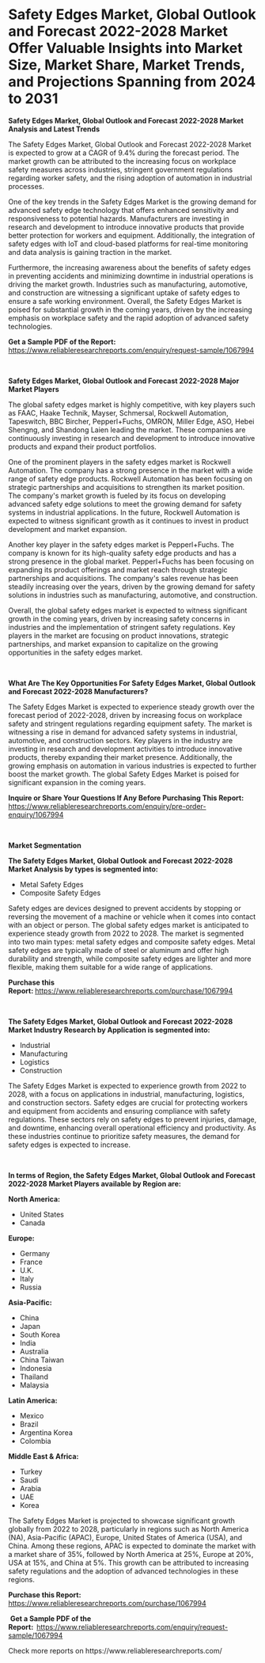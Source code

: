 <p><h1>Safety Edges Market, Global Outlook and Forecast 2022-2028 Market Offer Valuable Insights into Market Size, Market Share, Market Trends, and Projections Spanning from 2024 to 2031</h1></p><p><strong>Safety Edges Market, Global Outlook and Forecast 2022-2028 Market Analysis and Latest Trends</strong></p>
<p><p>The Safety Edges Market, Global Outlook and Forecast 2022-2028 Market is expected to grow at a CAGR of 9.4% during the forecast period. The market growth can be attributed to the increasing focus on workplace safety measures across industries, stringent government regulations regarding worker safety, and the rising adoption of automation in industrial processes. </p><p>One of the key trends in the Safety Edges Market is the growing demand for advanced safety edge technology that offers enhanced sensitivity and responsiveness to potential hazards. Manufacturers are investing in research and development to introduce innovative products that provide better protection for workers and equipment. Additionally, the integration of safety edges with IoT and cloud-based platforms for real-time monitoring and data analysis is gaining traction in the market.</p><p>Furthermore, the increasing awareness about the benefits of safety edges in preventing accidents and minimizing downtime in industrial operations is driving the market growth. Industries such as manufacturing, automotive, and construction are witnessing a significant uptake of safety edges to ensure a safe working environment. Overall, the Safety Edges Market is poised for substantial growth in the coming years, driven by the increasing emphasis on workplace safety and the rapid adoption of advanced safety technologies.</p></p>
<p><strong>Get a Sample PDF of the Report:&nbsp;</strong> <a href="https://www.reliableresearchreports.com/enquiry/request-sample/1067994">https://www.reliableresearchreports.com/enquiry/request-sample/1067994</a></p>
<p>&nbsp;</p>
<p><strong>Safety Edges Market, Global Outlook and Forecast 2022-2028 Major Market Players</strong></p>
<p><p>The global safety edges market is highly competitive, with key players such as FAAC, Haake Technik, Mayser, Schmersal, Rockwell Automation, Tapeswitch, BBC Bircher, Pepperl+Fuchs, OMRON, Miller Edge, ASO, Hebei Shengng, and Shandong Laien leading the market. These companies are continuously investing in research and development to introduce innovative products and expand their product portfolios.</p><p>One of the prominent players in the safety edges market is Rockwell Automation. The company has a strong presence in the market with a wide range of safety edge products. Rockwell Automation has been focusing on strategic partnerships and acquisitions to strengthen its market position. The company's market growth is fueled by its focus on developing advanced safety edge solutions to meet the growing demand for safety systems in industrial applications. In the future, Rockwell Automation is expected to witness significant growth as it continues to invest in product development and market expansion.</p><p>Another key player in the safety edges market is Pepperl+Fuchs. The company is known for its high-quality safety edge products and has a strong presence in the global market. Pepperl+Fuchs has been focusing on expanding its product offerings and market reach through strategic partnerships and acquisitions. The company's sales revenue has been steadily increasing over the years, driven by the growing demand for safety solutions in industries such as manufacturing, automotive, and construction.</p><p>Overall, the global safety edges market is expected to witness significant growth in the coming years, driven by increasing safety concerns in industries and the implementation of stringent safety regulations. Key players in the market are focusing on product innovations, strategic partnerships, and market expansion to capitalize on the growing opportunities in the safety edges market.</p></p>
<p>&nbsp;</p>
<p><strong>What Are The Key Opportunities For Safety Edges Market, Global Outlook and Forecast 2022-2028 Manufacturers?</strong></p>
<p><p>The Safety Edges Market is expected to experience steady growth over the forecast period of 2022-2028, driven by increasing focus on workplace safety and stringent regulations regarding equipment safety. The market is witnessing a rise in demand for advanced safety systems in industrial, automotive, and construction sectors. Key players in the industry are investing in research and development activities to introduce innovative products, thereby expanding their market presence. Additionally, the growing emphasis on automation in various industries is expected to further boost the market growth. The global Safety Edges Market is poised for significant expansion in the coming years.</p></p>
<p><strong>Inquire or Share Your Questions If Any Before Purchasing This Report:</strong> <a href="https://www.reliableresearchreports.com/enquiry/pre-order-enquiry/1067994">https://www.reliableresearchreports.com/enquiry/pre-order-enquiry/1067994</a></p>
<p>&nbsp;</p>
<p><strong>Market Segmentation</strong></p>
<p><strong>The Safety Edges Market, Global Outlook and Forecast 2022-2028 Market Analysis by types is segmented into:</strong></p>
<p><ul><li>Metal Safety Edges</li><li>Composite Safety Edges</li></ul></p>
<p><p>Safety edges are devices designed to prevent accidents by stopping or reversing the movement of a machine or vehicle when it comes into contact with an object or person. The global safety edges market is anticipated to experience steady growth from 2022 to 2028. The market is segmented into two main types: metal safety edges and composite safety edges. Metal safety edges are typically made of steel or aluminum and offer high durability and strength, while composite safety edges are lighter and more flexible, making them suitable for a wide range of applications.</p></p>
<p><strong>Purchase this Report:&nbsp;</strong><a href="https://www.reliableresearchreports.com/purchase/1067994">https://www.reliableresearchreports.com/purchase/1067994</a></p>
<p>&nbsp;</p>
<p><strong>The Safety Edges Market, Global Outlook and Forecast 2022-2028 Market Industry Research by Application is segmented into:</strong></p>
<p><ul><li>Industrial</li><li>Manufacturing</li><li>Logistics</li><li>Construction</li></ul></p>
<p><p>The Safety Edges Market is expected to experience growth from 2022 to 2028, with a focus on applications in industrial, manufacturing, logistics, and construction sectors. Safety edges are crucial for protecting workers and equipment from accidents and ensuring compliance with safety regulations. These sectors rely on safety edges to prevent injuries, damage, and downtime, enhancing overall operational efficiency and productivity. As these industries continue to prioritize safety measures, the demand for safety edges is expected to increase.</p></p>
<p>&nbsp;</p>
<p><strong>In terms of Region, the Safety Edges Market, Global Outlook and Forecast 2022-2028 Market Players available by Region are:</strong></p>
<p>
    <p> <strong> North America: </strong>
        <ul>
            <li>United States</li>
            <li>Canada</li>
        </ul>
        </p> 
    <p> <strong> Europe: </strong>
        <ul>
            <li>Germany</li>
            <li>France</li>
            <li>U.K.</li>
            <li>Italy</li>
            <li>Russia</li>
        </ul>
        </p> 
    <p> <strong> Asia-Pacific: </strong>
        <ul>
            <li>China</li>
            <li>Japan</li>
            <li>South Korea</li>
            <li>India</li>
            <li>Australia</li>
            <li>China Taiwan</li>
            <li>Indonesia</li>
            <li>Thailand</li>
            <li>Malaysia</li>
        </ul>
        </p> 
    <p> <strong> Latin America: </strong>
        <ul>
            <li>Mexico</li>
            <li>Brazil</li>
            <li>Argentina Korea</li>
            <li>Colombia</li>
        </ul>
        </p> 
    <p> <strong> Middle East & Africa: </strong>
        <ul>
            <li>Turkey</li>
            <li>Saudi</li>
            <li>Arabia</li>
            <li>UAE</li>
            <li>Korea</li>
        </ul>
    </p>
    </p>
<p><p>The Safety Edges Market is projected to showcase significant growth globally from 2022 to 2028, particularly in regions such as North America (NA), Asia-Pacific (APAC), Europe, United States of America (USA), and China. Among these regions, APAC is expected to dominate the market with a market share of 35%, followed by North America at 25%, Europe at 20%, USA at 15%, and China at 5%. This growth can be attributed to increasing safety regulations and the adoption of advanced technologies in these regions.</p></p>
<p><strong>Purchase this Report: </strong><a href="https://www.reliableresearchreports.com/purchase/1067994">https://www.reliableresearchreports.com/purchase/1067994</a></p>
<p>&nbsp;<strong>Get a Sample PDF of the Report:&nbsp;&nbsp;</strong><a href="https://www.reliableresearchreports.com/enquiry/request-sample/1067994">https://www.reliableresearchreports.com/enquiry/request-sample/1067994</a></p>
<p><strong></strong></p>
<p>Check more reports on https://www.reliableresearchreports.com/</p>